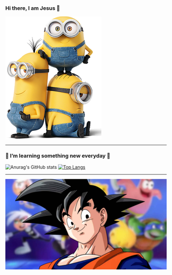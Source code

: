 ### Hi there, I am Jesus 👋


![Image text](https://github.com/VallecillaJesus/VallecillaJesus/blob/main/yes.jpg)


___________________________________________________________________________________________
### 🌱 I’m learning something new everyday 🙂

![Anurag's GitHub stats](https://github-readme-stats.vercel.app/api?username=vallecillajesus&hide=contribs,prs,issues&show_icons=true&theme=radical)
[![Top Langs](https://github-readme-stats.vercel.app/api/top-langs/?username=anuraghazra&layout=compact&theme=radical)](https://github.com/anuraghazra/github-readme-stats)
___________________________________________________________________________________________
![Image text](https://github.com/VallecillaJesus/VallecillaJesus/blob/main/goku.jpg)

<!--
**VallecillaJesus/VallecillaJesus** is a ✨ _special_ ✨ repository because its `README.md` (this file) appears on your GitHub profile.
Here are some ideas to get you started:
- 🔭 I’m currently working on ...
- 🌱 I’m currently learning ...
- 👯 I’m looking to collaborate on ...
- 🤔 I’m looking for help with ...
- 💬 Ask me about ...
- 📫 How to reach me: ...
- 😄 Pronouns: ...
- ⚡ Fun fact: ...
-->



